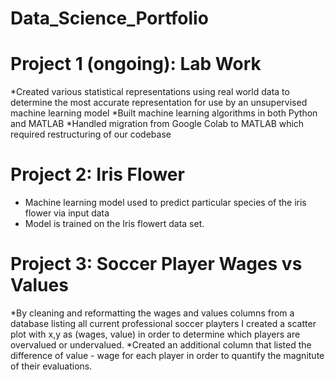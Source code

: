 # Data_Science_Portfolio

# Project 1 (ongoing): Lab Work
*Created various statistical representations using real world data to determine the most accurate representation for use by an unsupervised machine learning model
*Built machine learning algorithms in both Python and MATLAB
*Handled migration from Google Colab to MATLAB which required restructuring of our codebase

# Project 2: Iris Flower
* Machine learning model used to predict particular species of the iris flower via input data
* Model is trained on the Iris flowert data set. 

# Project 3: Soccer Player Wages vs Values
*By cleaning and reformatting the wages and values columns from a database listing all current professional soccer playters I created a scatter plot with x,y as (wages, value) in order to determine which players are overvalued or undervalued. 
*Created an additional column that listed the difference of value - wage for each player in order to quantify the magnitute of their evaluations. 
